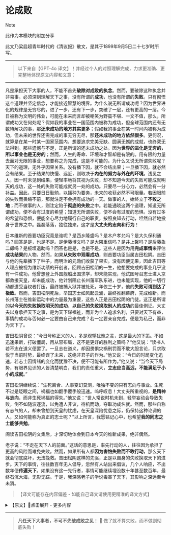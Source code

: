 # 论成败

> [!NOTE]
> 此作为本模块的附加分享

此文乃梁启超青年时代的《清议报》散文，是其于1899年9月5日二十七岁时所写。

---

> 以下来自【GPT-4o 译文】！并经过个人的对照理解完成，力求更准确、更完整地体现原文内容和文意：

------

凡是承担天下大事的人，不能不首先**破除对成败的执念**。然而，要破除这种执念并非易事。必须深刻理解天下之事，没有所谓的**成功**，也没有所谓的**失败**。只有彻悟这个道理并坚定信念，才能接近智慧的境界。为什么说无所谓成功呢？因为世界进化的规律是无穷尽的，进了一步，还有下一步，突破了一层，还有更高的一层。今日被称为文明的伟业，可能在未来而言却被嘲笑为野蛮不堪、一文不值，那么，所谓成功又在何处呢？假如我的事业在一国范围内被称为成功，但全球范围内还有无数待解决的事，那**还未成功的地方其实更多**；假如我的事业在某一时间内被称为成功，但未来的世界还需完成的事无穷无尽，那**还未成功的地方依然很多**。更何况，就算是在某一时某一国家范围内，想要追求完美无缺、圆满无憾的成就，也终究无法得到。那些遗憾与不足，正是所谓的还未成功之处。因为**世界的进化是无穷的，所以事业也是无穷的**；然而，人生的寿命、环境和才智却是有限的。用有限的力量去面对无限的事业，想要称之为完成，这是不可能的。为什么又说无所谓失败呢？天下的道理，无外乎因果关系。没有播下因，就不会结出果；一旦播下因，就必然会有结果。至于结果的快慢、远近，则取决于**内在的努力与外在的环境**。浅见之人，因一时未见到结果，便轻率地将其视为失败，却不知道今天的失败可能成就明天的成功，这一处的失败可能成就另一处的成功。只要尽一分心力，必然会有一分补益。因此，只要日日勤勉，以播种为要务，未来的收获必然不可限量。若因眼前的失败而畏缩不前，那就注定不会拥有成功的一天。做事的人，始终立于**不败之地**；而不做事的人，则注定陷于**彻底的失败**之中。若能通晓这两个道理，知道无所谓成功，便不会有过度的希望；知道无所谓失败，便不会有过度的恐惧。没有过多的希望和恐惧，便能全心尽力地履行自己的职责，按照良知去行动，坦然自若地投身于世界之中。磊磊落落，独往独来，这才是**大丈夫的志向和行为**！

日本维新的首要功臣究竟是谁呢？是西乡隆盛吗？是木户孝允吗？是大久保利通吗？回答是是，也是不是。是伊藤博文吗？是大隈重信吗？是井上馨吗？是后藤象二郎吗？是板垣退助吗？回答也是是，也是不是。这些人是因为用**完成事情**来评估**成功结果**的人物。然而，如果**从失败中观看成功**，则首要功臣当属吉田松阴。吉田与他的先辈播下了种子，而明治的元勋们收获了果实。没有因便无果，因此吉田等人理应被视为维新功绩的开创者。回顾吉田松阴的一生，他想要完成的事业几乎没有一件成功，他曾想登上外国舰船出国求学，却未能实现，他试图号召志士进入京都救援天皇，却未能成功，他计划阻止长州藩军队东进，也未能实现，他的一切行动都遭受当权者打压，最终被捕入狱并被处死，年仅三十岁，他的**失败可谓到达了极致**。然而，吉田松阴死后，举国志士如风起云涌，最终推翻幕府，完成维新。而长州藩士在维新运动中的力量最为重要，这些人正是吉田松阴的门徒。这正是所谓的**以今天的失败换取明天的成功**，**以自己的失败换取别人的成功**的最佳例证。大丈夫以身承担天下之事，是为天下谋福祉，而非为个人追求名利，只要对天下有益，事情的成功与否何必一定要由自己来完成？若一定要亲自完成，便是为私己，而非为天下了。

吉田松阴曾说：“今日号称正义的人，多是观望犹豫之辈，这是最大的下策。不如迅速果断，打破僵局，再从容布局，这不是更好的胜利之策吗？“他又说：“读书人若不志在道义便罢了。一旦志在道义，却因畏惧灾祸刑罚而不敢大胆言论，只求取悦于当前时势，最终误了未来，这绝非君子的作为。”他又说：“今日的时局变化迅速，若志士因情绪的变化而犹豫不决，便不可能有所作为。”他又说：“当今天下局势，有眼界见识的人皆清楚明白，我们的责任重大，**立志应当高远，不能满足于小小的成就**。”

吉田松阴继续说：“生死离合、人事变幻莫测，唯独不变的只有志向与事业。生死不过是眨眼之间，祸福也如翻手覆手般迅速。呜呼叹息！大丈夫所重视的，**是精神与志向**，而非生死祸福的得失。”他又说：“世人常说时机未到，轻举妄动会导致失败，倒不如随波逐流，以免遭人非议，待机而动，夺取功成名就。然而，那些自称有志气的人，却未曾想到天皇的忧虑，在天皇深陷忧患之际，仍保持这种论调的人，又如何能称为真正的志士呢？”以上所言，我愿铭记心中，也希望**我的同志之士能够共勉**。

阅读吉田松阴的文集后，才深切地体会到日本今天的维新成果，绝非偶然。

老子说：“不走在天下人的前面。”这话的意思是，率先行动的人，往往因为承担了更高的风险而难免失败。然而，如果所有人都**因为害怕失败而不敢行动**，那么天下就会彻底腐坏，无法挽救。吉田松阴这样的先驱，正是以自身的失败换取天下的进步。天下的事情，往往数百年无人倡导，忽然有人站出来倡议，几个人响应，不出数年便**传遍天下**。如果没有这一先行者，事情可能继续埋没数十年甚至数百年，最终石沉大海，无影无踪。于是，我深感老子的学说毒害了天下，其影响之深远至今未消。


> 【译文可能存在内容偏差 - 如能自己译文请使用更精准的译文方式】

<details>
<summary>【原文】🔅点击展开 - 更多内容</summary> 
<br>
凡任天下大事者，不可不先破成败之见。然欲破此见，大非易事。必知天下之事，无所谓成，无所谓败，参透此理而笃信之，则庶几矣。何言乎无所谓成？天下进化之理，无有穷也，进一级更有一级，透一层更有一层，今之所谓文明大业者，自他日观之，或笑为野蛮，不值一钱矣。然则所谓成者果何在乎？使吾之业能成于一国，而全世界应办之事复无限，其不成者正多矣；使吾之业能成于一时，而将来世界应办之事复无限，其不成者正多矣。况即以一时一国论之，欲求所谓美满、圆好、毫无缺憾者，终不可得，其有缺憾者，即其不成者也。盖世界之进化无穷，故事业亦因之无穷，而人生之年命境遇、聪明才力则有穷。以有穷者入于无穷者，而欲云有成，万无是处。何言乎无所谓败？天下之理，不外因果。不造因则断不能结果，既造因则无有不结果，而其结果之迟速远近，则因其内力与外境而生种种差别。浅见之徒，偶然未见其结果，因谓之为败云尔，不知败于此者或成于彼，败于今者或成于后，败于我者或成于人。尽一分之心力，必有一分之补益，故惟日孜孜，但以造因为事，则他日结果之收成，必有不可量者。若怵于目前，以为败矣败矣，而不复办事，则遂无成之一日而已。故办事者，立于不败之地者也；不办事者，立于全败之地者也。苟通乎此二理，知无所谓成，则无希冀心；知无所谓败，则无恐怖心。无希冀心，无恐怖心，然后尽吾职分之所当为，行吾良知所不能自己，奋其身以入于世界中，磊磊落落，独往独来，大丈夫之志也，大丈夫之行也！ 　　
<br><br>
日本维新之首功，西乡乎？木户乎？大久保乎？曰，唯唯否否。伊藤乎？大隈乎？井上乎？后藤乎？板垣乎？曰，唯唯否否。诸子皆以成为成者也。若以败为成者，则吉田松阴其人是也。吉田诸先辈造其因，而明治诸元勋收其果。无因则无果，故吉田辈当为功首也。考松阴生平欲办之事，无一成者，初欲投西舰逃海外求学而不成，既欲纠志士入京都勤王而不成，既欲遣同志阻长藩东上而不成，事事为当道所抑压，卒坐吏议就戮，时年不过三十，其败也可谓至矣。然松阴死后，举国志士，风起水涌，卒倾幕府，成维新，长门藩士最有力焉，皆松阴之门人也。吾所谓败于今而成于后，败于己而成于人，正谓是也。丈夫以身任天下事，为天下耳，非为身也，但有益于天下，成之何必自我？必求自我成之，则是为身也，非为天下也。 　　
<br><br>
吉田松阴曰：“今之号称正义人，观望持重者，比比皆是，是为最大下策；何如轻快捷速，打破局面，然后徐图占地布石之为胜乎？”又曰：“士不志道则已，苟志道矣，而畏祸惧罪，有所不尽于言，取容当世，贻误将来，岂君子学者之所为哉？”又曰：“今日事机之会，朝去夕来，使有志之士，随变喜怒于其间，何能有为？”又曰：“当今天下之事，有眼者皆见而知之，吾党为任甚重，立志宜大，不可区区而自足。” 　　
<br><br>
又曰：“生死离合，人事倏忽，但不夺者志，不灭者业，天地间可恃者独是而已。死生原是开阖眼，祸福正如反覆手。呜呼！大丈夫之所重，在彼不在此也。”又曰：“今世俗有一说曰，时尚未至，轻动取败，何如浮沈流俗，免人怪怒，乘时一起，攫取功名耶？当今所谓有志之士，皆抱持此说。抱持此说者，岂未思今上皇帝之宸忧乎？宸忧如彼，犹抱持此说，非士之有志者也。”以上各条，吾愿以书诸绅，亦愿我同志以书诸绅。
<br><br>
读松阴之集，然后知日本有今日之维新者，盖非偶然矣。 　　
<br><br>
老子曰：“不为天下先。”盖为天下先者，未有不败者也。然天下人人皆畏败而惮先，天下遂以腐坏不可收拾。吉田松阴之流，先天下以自取败者也。天下之事，往往有数百年梦想不及者，忽焉一人倡之，数人和之，不数年而遍于天下焉。苟无此倡之之一人，则或沈埋隐伏，更历数十年、数百年而不出现，石沈大海，云散太虚而已。然后叹老氏之学之毒天下，未有艾也。
</details>

---

> **凡任天下大事者，不可不先破成败之见**！
> 🔅 做了就不算失败，而不做则彻底失败！
